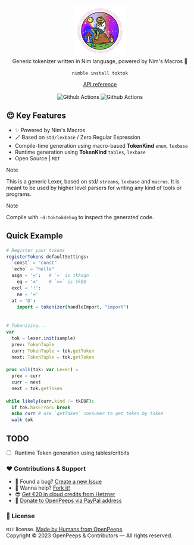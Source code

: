 <p align="center">
  <img src="https://raw.githubusercontent.com/openpeep/toktok/main/.github/logo.png" width="140px"><br>
  Generic tokenizer written in Nim language, powered by Nim's Macros 👑
</p>

<p align="center">
  <code>nimble install toktok</code>
</p>

<p align="center">
  <a href="https://openpeeps.github.io/toktok">API reference</a> <br><br>
  <img src="https://github.com/openpeeps/toktok/workflows/test/badge.svg" alt="Github Actions">  <img src="https://github.com/openpeeps/toktok/workflows/docs/badge.svg" alt="Github Actions">
</p>


## 😍 Key Features
- ✨ Powered by Nim's Macros
- 🪄 Based on `std/lexbase` / Zero Regular Expression
- Compile-time generation using macro-based **TokenKind** `enum`, `lexbase`
- Runtime generation using **TokenKind** `tables`, `lexbase`
- Open Source | `MIT`

> [!NOTE]
> This is a generic Lexer, based on std/ `streams`, `lexbase` and `macros`. It is meant to be used by higher level parsers for writing any kind of tools or programs.

> [!NOTE]
> Compile with `-d:toktokdebug` to inspect the generated code.

## Quick Example

```nim
# Register your tokens
registerTokens defaultSettings:
  `const` = "const"
  `echo` = "hello"
  asgn = '=':   # `=` is tkAsgn
    eq = '='    # `==` is tkEQ
  excl = '!':
    ne = '='
  at = '@':
    import = tokenizer(handleImport, "import") 


# Tokenizing...
var
  tok = lexer.init(sample)
  prev: TokenTuple
  curr: TokenTuple = tok.getToken
  next: TokenTuple = tok.getToken 

proc walk(tok: var Lexer) =
  prev = curr
  curr = next
  next = tok.getToken

while likely(curr.kind != tkEOF):
  if tok.hasError: break
  echo curr # use `getToken` consumer to get token by token
  walk tok
```

## TODO
- [ ] Runtime Token generation using tables/critbits

### ❤ Contributions & Support
- 🐛 Found a bug? [Create a new Issue](https://github.com/openpeeps/toktok/issues)
- 👋 Wanna help? [Fork it!](https://github.com/openpeeps/toktok/fork)
- 😎 [Get €20 in cloud credits from Hetzner](https://hetzner.cloud/?ref=Hm0mYGM9NxZ4)
- 🥰 [Donate to OpenPeeps via PayPal address](https://www.paypal.com/donate/?hosted_button_id=RJK3ZTDWPL55C)

### 🎩 License
`MIT` license. [Made by Humans from OpenPeeps](https://github.com/openpeeps).<br>
Copyright &copy; 2023 OpenPeeps & Contributors &mdash; All rights reserved.
